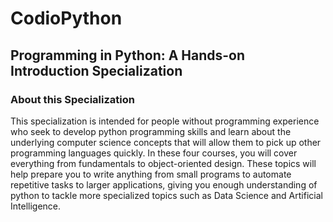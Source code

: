 # CodioPython
## Programming in Python: A Hands-on Introduction Specialization

### About this Specialization


This specialization is intended for people without programming experience who seek to develop python programming skills and learn about the underlying computer science concepts that will allow them to pick up other programming languages quickly. In these four courses, you will cover everything from fundamentals to object-oriented design. These topics will help prepare you to write anything from small programs to automate repetitive tasks to larger applications, giving you enough understanding of python to tackle more specialized topics such as Data Science and Artificial Intelligence.
